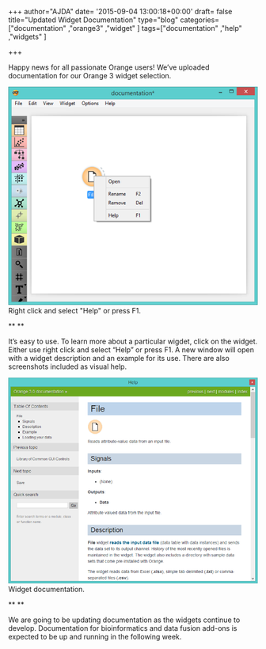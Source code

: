 +++
author="AJDA"
date= '2015-09-04 13:00:18+00:00'
draft= false
title="Updated Widget Documentation"
type="blog"
categories=["documentation" ,"orange3" ,"widget" ]
tags=["documentation" ,"help" ,"widgets" ]

+++

Happy news for all passionate Orange users! We’ve uploaded documentation for our Orange 3 widget selection.



[![](/images/2015/09/blog2.png)
](http://blog.biolab.si/wp-content/uploads/2015/09/blog2.png) Right click and select "Help" or press F1.

** **

It’s easy to use. To learn more about a particular wigdet, click on the widget. Either use right click and select “Help” or press F1. A new window will open with a widget description and an example for its use. There are also screenshots included as visual help.



[![](/images/2015/09/blog1.png)
](http://blog.biolab.si/wp-content/uploads/2015/09/blog1.png) Widget documentation.

** **

We are going to be updating documentation as the widgets continue to develop. Documentation for bioinformatics and data fusion add-ons is expected to be up and running in the following week. 
